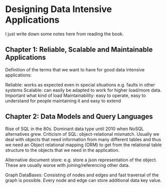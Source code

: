 # Designing Data Intensive Applications

I just write down some notes here from reading the book.

## Chapter 1: Reliable, Scalable and Maintainable Applications

Definition of the terms that we want to have for good data intensive applications:

Reliable: works as expected even in special situations e.g. faults in other systems
Scalable: can easily be adapted to work for higher load/more data. Important what kind of load
Maintainability: easy to operate, easy to understand for people maintaining it and easy to extend

## Chapter 2: Data Models and Query Languages

Rise of SQL in the 80s. Dominant data type until 2010 when NoSQL alternatives grew.
Criticism of SQL: object-relational mismatch. Usually we deal with objects that need information
from many different tables and thus we need an Object relational mapping (ORM) to get from the
relational table structure to the objects that we need in the application.

Alternative document store: e.g. store a json representation of the object. These are usually worse
with joining/referencing other data.

Graph DataBases: Consisting of nodes and edges and fast traversal of the graph is possible.
Every node and edge can store additional data key value.